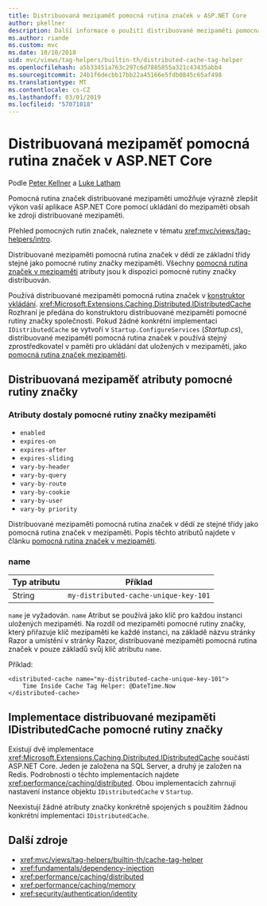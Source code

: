 ```yaml
---
title: Distribuovaná mezipaměť pomocná rutina značek v ASP.NET Core
author: pkellner
description: Další informace o použití distribuované mezipaměti pomocná rutina značek v.
ms.author: riande
ms.custom: mvc
ms.date: 10/10/2018
uid: mvc/views/tag-helpers/builtin-th/distributed-cache-tag-helper
ms.openlocfilehash: a5b33451a763c297c6d7885855a321c43435abb4
ms.sourcegitcommit: 24b1f6decbb17bb22a45166e5fdb0845c65af498
ms.translationtype: MT
ms.contentlocale: cs-CZ
ms.lasthandoff: 03/01/2019
ms.locfileid: "57071818"
---
```

# <a name="distributed-cache-tag-helper-in-aspnet-core"></a>Distribuovaná mezipaměť pomocná rutina značek v ASP.NET Core

Podle [Peter Kellner](http://peterkellner.net) a [Luke Latham](https://github.com/guardrex)

Pomocná rutina značek distribuované mezipaměti umožňuje výrazně zlepšit výkon vaší aplikace ASP.NET Core pomocí ukládání do mezipaměti obsah ke zdroji distribuované mezipaměti.

Přehled pomocných rutin značek, naleznete v tématu <xref:mvc/views/tag-helpers/intro>.

Distribuované mezipaměti pomocná rutina značek v dědí ze základní třídy stejné jako pomocné rutiny značky mezipaměti. Všechny [pomocná rutina značek v mezipaměti](xref:mvc/views/tag-helpers/builtin-th/cache-tag-helper) atributy jsou k dispozici pomocné rutiny značky distribuován.

Používá distribuované mezipaměti pomocná rutina značek v [konstruktor vkládání](xref:fundamentals/dependency-injection#constructor-injection-behavior). <xref:Microsoft.Extensions.Caching.Distributed.IDistributedCache> Rozhraní je předána do konstruktoru distribuované mezipaměti pomocné rutiny značky společnosti. Pokud žádné konkrétní implementaci `IDistributedCache` se vytvoří v `Startup.ConfigureServices` (*Startup.cs*), distribuované mezipaměti pomocná rutina značek v používá stejný zprostředkovatel v paměti pro ukládání dat uložených v mezipaměti, jako [pomocná rutina značek mezipaměti](xref:mvc/views/tag-helpers/builtin-th/cache-tag-helper).

## <a name="distributed-cache-tag-helper-attributes"></a>Distribuovaná mezipaměť atributy pomocné rutiny značky

### <a name="attributes-shared-with-the-cache-tag-helper"></a>Atributy dostaly pomocné rutiny značky mezipaměti

* `enabled`
* `expires-on`
* `expires-after`
* `expires-sliding`
* `vary-by-header`
* `vary-by-query`
* `vary-by-route`
* `vary-by-cookie`
* `vary-by-user`
* `vary-by priority`

Distribuované mezipaměti pomocná rutina značek v dědí ze stejné třídy jako pomocná rutina značek v mezipaměti. Popis těchto atributů najdete v článku [pomocná rutina značek v mezipaměti](xref:mvc/views/tag-helpers/builtin-th/cache-tag-helper).

### <a name="name"></a>name

| Typ atributu | Příklad                               |
| -------------- | ------------------------------------- |
| String         | `my-distributed-cache-unique-key-101` |

`name` je vyžadován. `name` Atribut se používá jako klíč pro každou instanci uložených mezipaměti. Na rozdíl od mezipaměti pomocné rutiny značky, který přiřazuje klíč mezipaměti ke každé instanci, na základě názvu stránky Razor a umístění v stránky Razor, distribuované mezipaměti pomocná rutina značek v pouze základů svůj klíč atributu `name`.

Příklad:

```cshtml
<distributed-cache name="my-distributed-cache-unique-key-101">
    Time Inside Cache Tag Helper: @DateTime.Now
</distributed-cache>
```

## <a name="distributed-cache-tag-helper-idistributedcache-implementations"></a>Implementace distribuované mezipaměti IDistributedCache pomocné rutiny značky

Existují dvě implementace <xref:Microsoft.Extensions.Caching.Distributed.IDistributedCache> součástí ASP.NET Core. Jeden je založena na SQL Server, a druhý je založen na Redis. Podrobnosti o těchto implementacích najdete <xref:performance/caching/distributed>. Obou implementacích zahrnují nastavení instance objektu `IDistributedCache` v `Startup`.

Neexistují žádné atributy značky konkrétně spojených s použitím žádnou konkrétní implementaci `IDistributedCache`.

## <a name="additional-resources"></a>Další zdroje

* <xref:mvc/views/tag-helpers/builtin-th/cache-tag-helper>
* <xref:fundamentals/dependency-injection>
* <xref:performance/caching/distributed>
* <xref:performance/caching/memory>
* <xref:security/authentication/identity>
